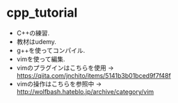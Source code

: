 # cpp_tutorial
- C++の練習.
- 教材はudemy.
- g++を使ってコンパイル.
- vimを使って編集.
- vimのプラグインはこちらを使用 →
 https://qiita.com/jnchito/items/5141b3b01bced9f7f48f
- vimの操作はこちらを参照中 →
 http://wolfbash.hateblo.jp/archive/category/vim
